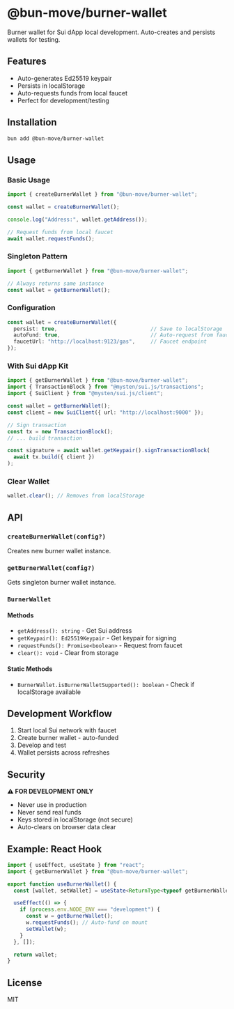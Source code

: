 # @bun-move/burner-wallet

Burner wallet for Sui dApp local development. Auto-creates and persists wallets for testing.

## Features

- Auto-generates Ed25519 keypair
- Persists in localStorage
- Auto-requests funds from local faucet
- Perfect for development/testing

## Installation

```bash
bun add @bun-move/burner-wallet
```

## Usage

### Basic Usage

```typescript
import { createBurnerWallet } from "@bun-move/burner-wallet";

const wallet = createBurnerWallet();

console.log("Address:", wallet.getAddress());

// Request funds from local faucet
await wallet.requestFunds();
```

### Singleton Pattern

```typescript
import { getBurnerWallet } from "@bun-move/burner-wallet";

// Always returns same instance
const wallet = getBurnerWallet();
```

### Configuration

```typescript
const wallet = createBurnerWallet({
  persist: true,                              // Save to localStorage
  autoFund: true,                             // Auto-request from faucet
  faucetUrl: "http://localhost:9123/gas",     // Faucet endpoint
});
```

### With Sui dApp Kit

```typescript
import { getBurnerWallet } from "@bun-move/burner-wallet";
import { TransactionBlock } from "@mysten/sui.js/transactions";
import { SuiClient } from "@mysten/sui.js/client";

const wallet = getBurnerWallet();
const client = new SuiClient({ url: "http://localhost:9000" });

// Sign transaction
const tx = new TransactionBlock();
// ... build transaction

const signature = await wallet.getKeypair().signTransactionBlock(
  await tx.build({ client })
);
```

### Clear Wallet

```typescript
wallet.clear(); // Removes from localStorage
```

## API

### `createBurnerWallet(config?)`

Creates new burner wallet instance.

### `getBurnerWallet(config?)`

Gets singleton burner wallet instance.

### `BurnerWallet`

#### Methods

- `getAddress(): string` - Get Sui address
- `getKeypair(): Ed25519Keypair` - Get keypair for signing
- `requestFunds(): Promise<boolean>` - Request from faucet
- `clear(): void` - Clear from storage

#### Static Methods

- `BurnerWallet.isBurnerWalletSupported(): boolean` - Check if localStorage available

## Development Workflow

1. Start local Sui network with faucet
2. Create burner wallet - auto-funded
3. Develop and test
4. Wallet persists across refreshes

## Security

**⚠️ FOR DEVELOPMENT ONLY**

- Never use in production
- Never send real funds
- Keys stored in localStorage (not secure)
- Auto-clears on browser data clear

## Example: React Hook

```typescript
import { useEffect, useState } from "react";
import { getBurnerWallet } from "@bun-move/burner-wallet";

export function useBurnerWallet() {
  const [wallet, setWallet] = useState<ReturnType<typeof getBurnerWallet>>();

  useEffect(() => {
    if (process.env.NODE_ENV === "development") {
      const w = getBurnerWallet();
      w.requestFunds(); // Auto-fund on mount
      setWallet(w);
    }
  }, []);

  return wallet;
}
```

## License

MIT
